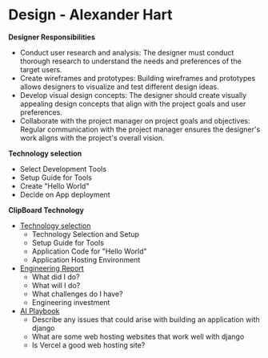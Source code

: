 # Design - Alexander Hart

**Designer Responsibilities**

* Conduct user research and analysis: The designer must conduct thorough research to understand the needs and preferences of the target users.
* Create wireframes and prototypes: Building wireframes and prototypes allows designers to visualize and test different design ideas.
* Develop visual design concepts: The designer should create visually appealing design concepts that align with the project goals and user preferences.
* Collaborate with the project manager on project goals and objectives: Regular communication with the project manager ensures the designer's work aligns with the project's overall vision.

**Technology selection**

- Select Development Tools
- Setup Guide for Tools
- Create "Hello World"
- Decide on App deployment

**ClipBoard Technology**

* [Technology selection](Design.md)
    * Technology Selection and Setup
    * Setup Guide for Tools
    * Application Code for "Hello World"
    * Application Hosting Environment
* [Engineering Report](Report.md)
    * What did I do?
    * What will I do?
    * What challenges do I have?
    * Engineering investment
* [AI Playbook](AI.md)
    - Describe any issues that could arise with building an application with django
    - What are some web hosting websites that work well with django
    - Is Vercel a good web hosting site?
